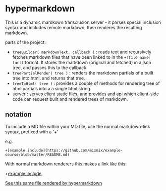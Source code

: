# hypermarkdown

This is a dynamic mardkown transclusion server - it parses special inclusion syntax and includes remote markdown, then renderes the resulting markdown.

parts of the project: 

- `treeBuilder( markdownText, callback )` : reads text and recursively fetches markdown files that have been linked to in the `+[file name](url)` format. It stores the markdown (original and fetched) in a json tree, and passes this to the callback.
- `treePartialRender( tree )` : renders the markdown partials of a built tree into html, and returns that tree.
- `treeToHtml( tree )` : provides a couple of methods for rendering tree of html partials into a a single html string.
- server : serves client static files, and provides and api which client-side code can request built and rendered trees of markdown.

## notation

To include a MD file within your MD file, use the normal markdown-link syntax, prefixed with a '+'

e.g.  
```
+[example include](https://github.com/mixmix/example-course/blob/master/README.md)
```

With normal markdown renderers this makes a link like this: 

+[example include](https://github.com/mixmix/example-course/blob/master/README.md)

[See this same file rendered by hypermarkdown](https://hypermarkdown.herokuapp.com)

